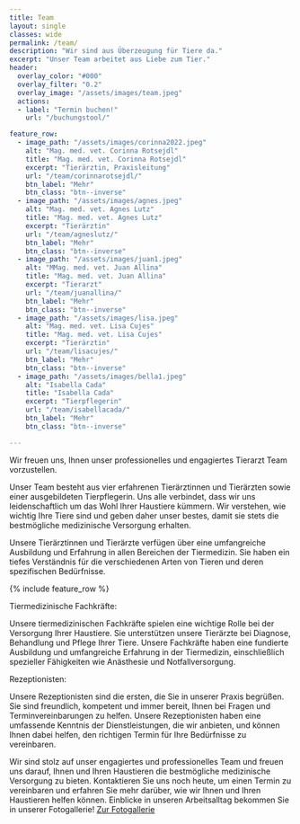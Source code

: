 ```yaml
---
title: Team
layout: single
classes: wide
permalink: /team/
description: "Wir sind aus Überzeugung für Tiere da."
excerpt: "Unser Team arbeitet aus Liebe zum Tier."
header:
  overlay_color: "#000"
  overlay_filter: "0.2"
  overlay_image: "/assets/images/team.jpeg"
  actions:
  - label: "Termin buchen!"
    url: "/buchungstool/"

feature_row:
  - image_path: "/assets/images/corinna2022.jpeg"
    alt: "Mag. med. vet. Corinna Rotsejdl"
    title: "Mag. med. vet. Corinna Rotsejdl"
    excerpt: "Tierärztin, Praxisleitung"
    url: "/team/corinnarotsejdl/"
    btn_label: "Mehr"
    btn_class: "btn--inverse"
  - image_path: "/assets/images/agnes.jpeg" 
    alt: "Mag. med. vet. Agnes Lutz"
    title: "Mag. med. vet. Agnes Lutz"
    excerpt: "Tierärztin"
    url: "/team/agneslutz/"
    btn_label: "Mehr"
    btn_class: "btn--inverse"
  - image_path: "/assets/images/juan1.jpeg" 
    alt: "MMag. med. vet. Juan Allina"
    title: "Mag. med. vet. Juan Allina"
    excerpt: "Tierarzt"
    url: "/team/juanallina/"
    btn_label: "Mehr"
    btn_class: "btn--inverse"
  - image_path: "/assets/images/lisa.jpeg" 
    alt: "Mag. med. vet. Lisa Cujes"
    title: "Mag. med. vet. Lisa Cujes"
    excerpt: "Tierärztin"
    url: "/team/lisacujes/"
    btn_label: "Mehr"
    btn_class: "btn--inverse"
  - image_path: "/assets/images/bella1.jpeg" 
    alt: "Isabella Cada"
    title: "Isabella Cada"
    excerpt: "Tierpflegerin"
    url: "/team/isabellacada/"
    btn_label: "Mehr"
    btn_class: "btn--inverse"

---
```


Wir freuen uns, Ihnen unser professionelles und engagiertes Tierarzt Team vorzustellen.

Unser Team besteht aus vier erfahrenen Tierärztinnen und Tierärzten sowie einer ausgebildeten Tierpflegerin. Uns alle verbindet, dass wir uns leidenschaftlich um das Wohl Ihrer Haustiere kümmern. Wir verstehen, wie wichtig Ihre Tiere sind und geben daher unser bestes, damit sie stets die bestmögliche medizinische Versorgung erhalten.

Unsere Tierärztinnen und Tierärzte verfügen über eine umfangreiche Ausbildung und Erfahrung in allen Bereichen der Tiermedizin. Sie haben ein tiefes Verständnis für die verschiedenen Arten von Tieren und deren spezifischen Bedürfnisse. 

{% include feature_row %}

Tiermedizinische Fachkräfte:

Unsere tiermedizinischen Fachkräfte spielen eine wichtige Rolle bei der Versorgung Ihrer Haustiere. Sie unterstützen unsere Tierärzte bei Diagnose, Behandlung und Pflege Ihrer Tiere. Unsere Fachkräfte haben eine fundierte Ausbildung und umfangreiche Erfahrung in der Tiermedizin, einschließlich spezieller Fähigkeiten wie Anästhesie und Notfallversorgung.

Rezeptionisten:

Unsere Rezeptionisten sind die ersten, die Sie in unserer Praxis begrüßen. Sie sind freundlich, kompetent und immer bereit, Ihnen bei Fragen und Terminvereinbarungen zu helfen. Unsere Rezeptionisten haben eine umfassende Kenntnis der Dienstleistungen, die wir anbieten, und können Ihnen dabei helfen, den richtigen Termin für Ihre Bedürfnisse zu vereinbaren.


Wir sind stolz auf unser engagiertes und professionelles Team und freuen uns darauf, Ihnen und Ihren Haustieren die bestmögliche medizinische Versorgung zu bieten. Kontaktieren Sie uns noch heute, um einen Termin zu vereinbaren und erfahren Sie mehr darüber, wie wir Ihnen und Ihren Haustieren helfen können.
Einblicke in unseren Arbeitsalltag bekommen Sie in unserer Fotogallerie!
[Zur Fotogallerie](/gallery/)
